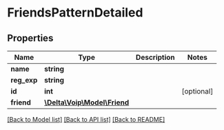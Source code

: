 # FriendsPatternDetailed

## Properties
Name | Type | Description | Notes
------------ | ------------- | ------------- | -------------
**name** | **string** |  | 
**reg_exp** | **string** |  | 
**id** | **int** |  | [optional] 
**friend** | [**\Delta\Voip\Model\Friend**](Friend.md) |  | 

[[Back to Model list]](../README.md#documentation-for-models) [[Back to API list]](../README.md#documentation-for-api-endpoints) [[Back to README]](../README.md)


